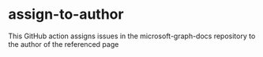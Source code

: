 # assign-to-author
This GitHub action assigns issues in the microsoft-graph-docs repository to the author of the referenced page

